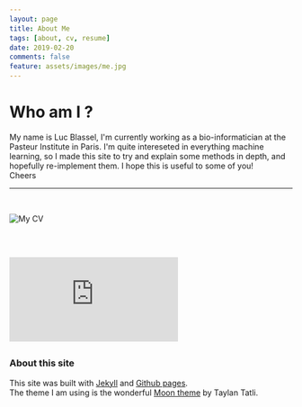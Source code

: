 ```yaml
---
layout: page
title: About Me
tags: [about, cv, resume]
date: 2019-02-20
comments: false
feature: assets/images/me.jpg
---
```


# Who am I ?

My name is Luc Blassel, I'm currently working as a bio-informatician at the Pasteur Institute in Paris. I'm quite intereseted in everything machine learning, so I made this site to try and explain some methods in depth, and hopefully re-implement them. I hope this is useful to some of you!  
Cheers

----

<br/>

![My CV]({{site.baseurl}}/assets/images/cv.svg)

<br/>

![Another CV](https://github.com/lucblassel/resume/blob/master/cv_english.pdf)
----
### About this site

This site was built with [Jekyll](https://jekyllrb.com/) and [Github pages](https://pages.github.com/).  
The theme I am using is the wonderful [Moon theme](https://github.com/TaylanTatli/Moon) by Taylan Tatli.